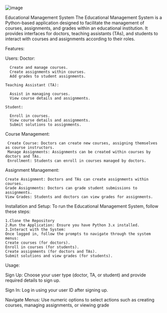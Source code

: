 ![image](https://github.com/user-attachments/assets/1942cb19-8657-42cc-a56d-d9d9e62fed11)

Educational Management System
The Educational Management System is a Python-based application designed to facilitate the management of courses, assignments, and grades within an educational institution. It provides interfaces for doctors, teaching assistants (TAs), and students to interact with courses and assignments according to their roles.


Features:

 Users:
    Doctor:
    
      Create and manage courses.
      Create assignments within courses.
      Add grades to student assignments.
    
    Teaching Assistant (TA):
    
      Assist in managing courses.
      View course details and assignments.
      
    Student:
    
      Enroll in courses.
      View course details and assignments.
      Submit solutions to assignments.
      
 Course Management:
 
     Create Course: Doctors can create new courses, assigning themselves as course instructors.
     Manage Assignments: Assignments can be created within courses by doctors and TAs.
     Enrollment: Students can enroll in courses managed by doctors.
      
 Assignment Management:
 
    Create Assignment: Doctors and TAs can create assignments within courses.
    Grade Assignments: Doctors can grade student submissions to assignments.
    View Grades: Students and doctors can view grades for assignments.

 Installation and Setup: To run the Educational Management System, follow these steps:
 
    1.Clone the Repository
    2.Run the Application: Ensure you have Python 3.x installed.
    3.Interact with the System:
    Once logged in, follow the prompts to navigate through the system menus:
    Create courses (for doctors).
    Enroll in courses (for students).
    Create assignments (for doctors and TAs).
    Submit solutions and view grades (for students).


Usage:

Sign Up: Choose your user type (doctor, TA, or student) and provide required details to sign up.

Sign In: Log in using your user ID after signing up.

Navigate Menus: Use numeric options to select actions such as creating courses, managing assignments, or viewing grade

